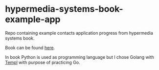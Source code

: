 # hypermedia-systems-book-example-app
Repo containing example contacts application progress from hypermedia systems book.

Book can be found [here](https://hypermedia.systems/book/contents/).

In book Python is used as programming language but I chose Golang with [Templ](https://github.com/a-h/templ) with purpose of practicing Go.
